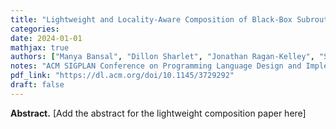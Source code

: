 ```yaml
---
title: "Lightweight and Locality-Aware Composition of Black-Box Subroutines"
categories: 
date: 2024-01-01
mathjax: true
authors: ["Manya Bansal", "Dillon Sharlet", "Jonathan Ragan-Kelley", "Saman Amarasinghe"]
notes: "ACM SIGPLAN Conference on Programming Language Design and Implementation (PLDI), 2025"
pdf_link: "https://dl.acm.org/doi/10.1145/3729292"
draft: false
---
```


**Abstract.** [Add the abstract for the lightweight composition paper here]
